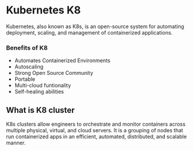 # Kubernetes K8

Kubernetes, also known as K8s, is an open-source system for automating deployment, scaling, and management of containerized applications.

### Benefits of K8

- Automates Containerized Environments
- Autoscaling
- Strong Open Source Community
- Portable
- Multi-cloud funtionality 
- Self-healing abilities

## What is K8 cluster

K8s clusters allow engineers to orchestrate and monitor containers across multiple physical, virtual, and cloud servers. It is a grouping of nodes that run containerized apps in an efficient, automated, distributed, and scalable manner. 
